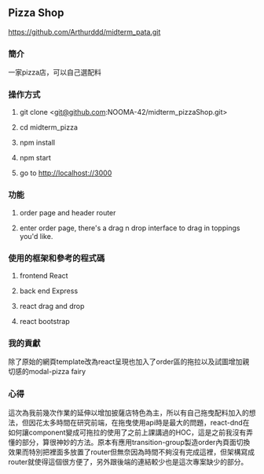 ## Pizza Shop

<https://github.com/Arthurddd/midterm_pata.git>

### 簡介
一家pizza店，可以自己選配料
### 操作方式
1) git clone <git@github.com:NOOMA-42/midterm_pizzaShop.git>

2) cd midterm_pizza

3) npm install

4) npm start

5) go to <http://localhost://3000>

### 功能

1) order page and header router

2) enter order page, there's a drag n drop interface to drag in toppings you'd like. 


### 使用的框架和參考的程式碼

1) frontend React

2) back end Express

3) react drag and drop

4) react bootstrap

### 我的貢獻

除了原始的網頁template改為react呈現也加入了order區的拖拉以及試圖增加親切感的modal-pizza fairy

### 心得

這次為我前幾次作業的延伸以增加披薩店特色為主，所以有自己拖曳配料加入的想法，但因花太多時間在研究前端，在拖曳使用api時是最大的問題，react-dnd在如何讓component變成可拖拉的使用了之前上課講過的HOC，這是之前我沒有弄懂的部分，算很神妙的方法。原本有應用transition-group製造order內頁面切換效果而特別把裡面多放置了router但無奈因為時間不夠沒有完成這裡，但架構寫成router就使得這個很方便了，另外跟後端的連結較少也是這次專案缺少的部分。
